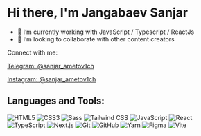 # Hi there, I'm Jangabaev Sanjar

- 🌱 I’m currently working with JavaScript / Typescript / ReactJs
- 👯 I’m looking to collaborate with other content creators

Connect with me:

[Telegram: @sanjar_ametov1ch](https://t.me/sanjar_ametov1ch)

[Instagram: @sanjar_ametov1ch](https://www.instagram.com/sanjar_ametov1ch)

## Languages and Tools:

![HTML5](https://img.shields.io/badge/-HTML5-E34F26?style=flat-square&logo=html5&logoColor=white)
![CSS3](https://img.shields.io/badge/-CSS3-1572B6?style=flat-square&logo=css3)
![Sass](https://img.shields.io/badge/-Sass-CC6699?style=flat-square&logo=sass&logoColor=white)
![Tailwind CSS](https://img.shields.io/badge/-Tailwind%20CSS-38B2AC?style=flat-square&logo=tailwind-css&logoColor=white)
![JavaScript](https://img.shields.io/badge/-JavaScript-F7DF1E?style=flat-square&logo=javascript&logoColor=black)
![React](https://img.shields.io/badge/-React-61DAFB?style=flat-square&logo=react&logoColor=black)
![TypeScript](https://img.shields.io/badge/-TypeScript-007ACC?style=flat-square&logo=typescript&logoColor=white)
![Next.js](https://img.shields.io/badge/-Node.js-339933?style=flat-square&logo=node-dot-js&logoColor=white)
![Git](https://img.shields.io/badge/-Git-F05032?style=flat-square&logo=git&logoColor=white)
![GitHub](https://img.shields.io/badge/-GitHub-181717?style=flat-square&logo=github)
![Yarn](https://img.shields.io/badge/-Yarn-2C8EBB?style=flat-square&logo=yarn&logoColor=white)
![Figma](https://img.shields.io/badge/-Figma-F24E1E?style=flat-square&logo=figma&logoColor=white)
![Vite](https://img.shields.io/badge/-Vite-646CFF?style=flat-square&logo=vite&logoColor=white)

